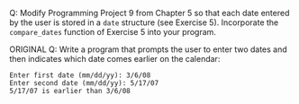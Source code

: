 Q: Modify Programming Project 9 from Chapter 5 so that each date entered by the
user is stored in a `date` structure (see Exercise 5). Incorporate the
`compare_dates` function of Exercise 5 into your program.

ORIGINAL Q: Write a program that prompts the user to enter two dates and then
indicates which date comes earlier on the calendar:

```
Enter first date (mm/dd/yy): 3/6/08
Enter second date (mm/dd/yy): 5/17/07
5/17/07 is earlier than 3/6/08
```
